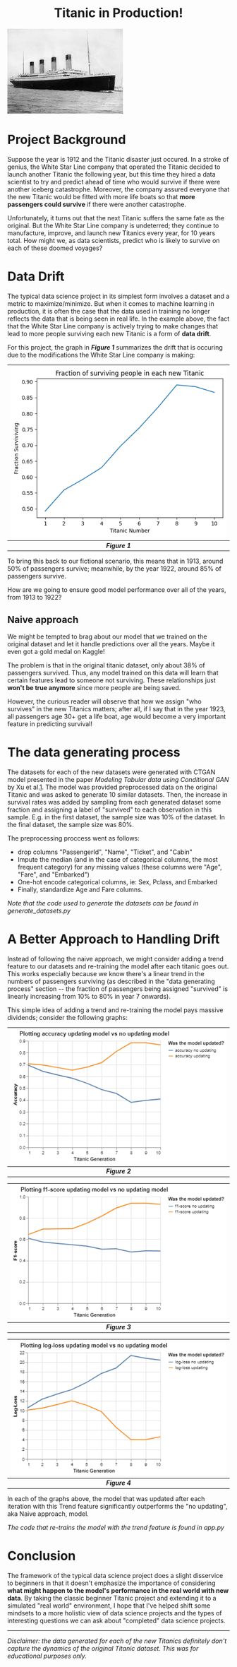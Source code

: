 <h1><center>Titanic in Production!</center></h1>

![titanic image](/assets/titanic.jpg "a big boat")

# Project Background
Suppose the year is 1912 and the Titanic disaster just occured. In a stroke of genius, the White Star Line company that operated the Titanic decided to launch
another Titanic the following year, but this time they hired a data scientist to try and predict ahead of time who would survive if there were another iceberg
catastrophe. Moreover, the company assured everyone that the new Titanic would be fitted with more life boats so that **more passengers could survive** if 
there were another catastrophe.

Unfortunately, it turns out that the next Titanic suffers the same fate as the original. But the White Star Line company is undeterred; they continue to manufacture, 
improve, and launch new Titanics every year, for 10 years total. How might we, as data scientists, predict who is likely to survive on each of these doomed voyages?

# Data Drift
The typical data science project in its simplest form involves a dataset and a metric to maximize/minimize. But when it comes to machine learning in production, it is 
often the case that the data used in training no longer reflects the data that is being seen in real life. In the example above, the fact that the White Star Line 
company is actively trying to make changes that lead to more people surviving each new Titanic is a form of **data drift**. 

For this project, the graph in ***Figure 1*** summarizes the drift that is occuring due to the modifications the White Star Line company is making:

| ![titanic image](/assets/titanic_survival_rates.png "increasing survival rates over time") | 
|:--:| 
| ***Figure 1*** |

To bring this back to our fictional scenario, this means that in 1913, around 50% of passengers survive; meanwhile, by the year 1922, around 85% of passengers survive.

How are we going to ensure good model performance over all of the years, from 1913 to 1922?

## Naive approach
We might be tempted to brag about our model that we trained on the original dataset and let it handle predictions over all the years. Maybe it even got a gold medal on 
Kaggle!

The problem is that in the original titanic dataset, only about 38% of passengers survived. Thus, any model trained on this data will learn that certain features lead 
to someone not surviving. These relationships just **won't be true anymore** since more people are being saved. 

However, the curious reader will observe that how we assign "who survives" in the new Titanics matters; after all, if I say that in the year 1923, all passengers age 
30+ get a life boat, age would become a very important feature in predicting survival! 

# The data generating process
 
The datasets for each of the new datasets were generated with CTGAN model presented in the paper *Modeling Tabular data using Conditional GAN* by Xu et al.[1]. The 
model was provided preprocessed data on the original Titanic and was asked to generate 10 similar datasets. Then, the increase in survival rates was added by sampling
from each generated dataset some fraction and assigning a label of "survived" to each observation in this sample. E.g. in the first dataset, the sample size was 10% of 
the dataset. In the final dataset, the sample size was 80%.

The preprocessing proccess went as follows:
- drop columns "PassengerId", "Name", "Ticket", and "Cabin"
- Impute the median (and in the case of categorical columns, the most frequent category) for any missing values (these columns were "Age", "Fare", and "Embarked")
- One-hot encode categorical columns, ie: Sex, Pclass, and Embarked
- Finally, standardize Age and Fare columns.

*Note that the code used to generate the datasets can be found in generate_datasets.py*

[1]: https://arxiv.org/abs/1907.00503

# A Better Approach to Handling Drift
Instead of following the naive approach, we might consider adding a trend feature to our datasets and re-training the model after each titanic goes out. This works 
especially because we know there's a linear trend in the numbers of passengers surviving (as described in the "data generating process" section -- the fraction of 
passengers being assigned "survived" is linearly increasing from 10% to 80% in year 7 onwards).

This simple idea of adding a trend and re-training the model pays massive dividends; consider the following graphs:

| ![titanic image](/assets/titanic_performance_accuracy.png "updating vs no updating") | 
|:--:| 
| ***Figure 2*** |

| ![titanic image](/assets/titanic_performance_f1.png "updating vs no updating") | 
|:--:| 
| ***Figure 3*** |

| ![titanic image](/assets/titanic_performance_logloss.png "updating vs no updating") | 
|:--:| 
| ***Figure 4*** |

In each of the graphs above, the model that was updated after each iteration with this Trend feature significantly outperforms the "no updating", aka Naive approach, 
model.

*The code that re-trains the model with the trend feature is found in app.py*

# Conclusion
The framework of the typical data science project does a slight disservice to beginners in that it doesn't emphasize the importance of considering **what might happen
to the model's performance in the real world with new data**. By taking the classic beginner Titanic project and extending it to a simulated "real world" environment, 
I hope that I've helped shift some mindsets to a more holistic view of data science projects and the types of interesting questions we can ask about "completed" data 
science projects.

---

*Disclaimer: the data generated for each of the new Titanics definitely don't capture the dynamics of the original Titanic dataset. This was for educational purposes 
only.*
